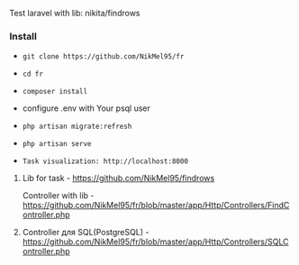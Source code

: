 Test laravel with lib: nikita/findrows

<h3>Install</h3>

* `git clone https://github.com/NikMel95/fr`

* `cd fr`

* `composer install`

* configure .env with Your psql user

* `php artisan migrate:refresh`

* `php artisan serve`

* `Task visualization: http://localhost:8000`





1. Lib for task - https://github.com/NikMel95/findrows
   
   Controller with lib - https://github.com/NikMel95/fr/blob/master/app/Http/Controllers/FindController.php
   
2. Controller для SQL(PostgreSQL) - https://github.com/NikMel95/fr/blob/master/app/Http/Controllers/SQLController.php

